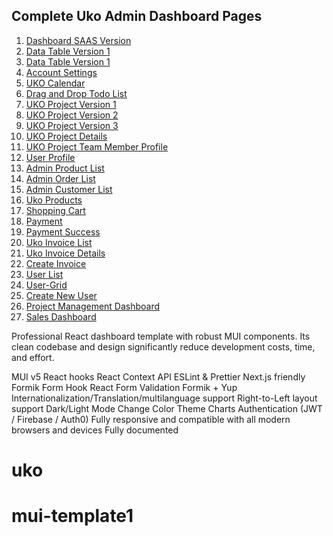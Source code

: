 ## Complete Uko Admin Dashboard Pages

1. [Dashboard SAAS Version](https://uko-react.vercel.app/dashboard)
2. [Data Table Version 1](https://uko-react.vercel.app/dashboard/data-table-v1)
3. [Data Table Version 1](https://uko-react.vercel.app/dashboard/data-table-v2)
4. [Account Settings](https://uko-react.vercel.app/dashboard/account-settings)
5. [UKO Calendar](https://uko-react.vercel.app/dashboard/calendar)
6. [Drag and Drop Todo List](https://uko-react.vercel.app/dashboard/todo-list)
7. [UKO Project Version 1](https://uko-react.vercel.app/dashboard/uko-project-v1)
8. [UKO Project Version 2](https://uko-react.vercel.app/dashboard/uko-project-v2)
9. [UKO Project Version 3](https://uko-react.vercel.app/dashboard/uko-project-v3)
10. [UKO Project Details](https://uko-react.vercel.app/dashboard/project-details)
11. [UKO Project Team Member Profile](https://uko-react.vercel.app/dashboard/team-member)
12. [User Profile](https://uko-react.vercel.app/dashboard/user-profile)
13. [Admin Product List](https://uko-react.vercel.app/dashboard/product-list)
14. [Admin Order List](https://uko-react.vercel.app/dashboard/order-list)
15. [Admin Customer List](https://uko-react.vercel.app/dashboard/customer-list)
16. [Uko Products](https://uko-react.vercel.app/dashboard/shop)
17. [Shopping Cart](https://uko-react.vercel.app/dashboard/cart)
18. [Payment](https://uko-react.vercel.app/dashboard/payment)
19. [Payment Success](https://uko-react.vercel.app/dashboard/payment-success)
20. [Uko Invoice List](https://uko-react.vercel.app/dashboard/invoice-list)
21. [Uko Invoice Details](https://uko-react.vercel.app/dashboard/invoice-details)
22. [Create Invoice](https://uko-react.vercel.app/dashboard/add-invoice)
23. [User List](https://uko-react.vercel.app/dashboard/user-list)
24. [User-Grid](https://uko-react.vercel.app/dashboard/user-grid)
25. [Create New User](https://uko-react.vercel.app/dashboard/add-user)
26. [Project Management Dashboard](https://uko-react.vercel.app/dashboard/project-management)
27. [Sales Dashboard](https://uko-react.vercel.app/dashboard/sales)

Professional React dashboard template with robust MUI components.
Its clean codebase and design significantly reduce development costs, time, and effort.

MUI v5
React hooks
React Context API
ESLint & Prettier
Next.js friendly
Formik Form Hook
React Form Validation Formik + Yup
Internationalization/Translation/multilanguage support
Right-to-Left layout support
Dark/Light Mode
Change Color Theme
Charts
Authentication (JWT / Firebase / Auth0)
Fully responsive and compatible with all modern browsers and devices
Fully documented
# uko
# mui-template1
